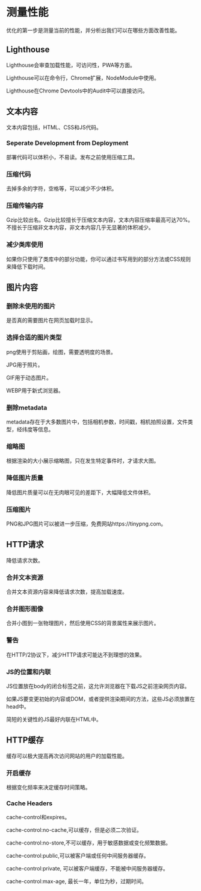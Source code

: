 # 测量性能

优化的第一步是测量当前的性能，并分析出我们可以在哪些方面改善性能。

## Lighthouse

Lighthouse会审查加载性能，可访问性，PWA等方面。

Lighthouse可以在命令行，Chrome扩展，NodeModule中使用。

Lighthouse在Chrome Devtools中的Audit中可以直接访问。

## 文本内容

文本内容包括，HTML、CSS和JS代码。

### Seperate Development from Deployment

部署代码可以体积小，不易读。发布之前使用压缩工具。

### 压缩代码

去掉多余的字符，空格等，可以减少不少体积。

### 压缩传输内容

Gzip比较出名。Gzip比较擅长于压缩文本内容，文本内容压缩率最高可达70%。不擅长于压缩非文本内容，非文本内容几乎无显著的体积减少。

### 减少类库使用

如果你只使用了类库中的部分功能，你可以通过书写用到的部分方法或CSS规则来降低下载时间。

## 图片内容

### 删除未使用的图片

是否真的需要图片在网页加载时显示。

### 选择合适的图片类型

png使用于剪贴画，绘图，需要透明度的场景。

JPG用于照片。

GIF用于动态图片。

WEBP用于新式浏览器。

### 删除metadata

metadata存在于大多数图片中，包括相机参数，时间戳，相机拍照设置，文件类型，经纬度等信息。

### 缩略图

根据渲染的大小展示缩略图，只在发生特定事件时，才请求大图。

### 降低图片质量

降低图片质量可以在无肉眼可见的差距下，大幅降低文件体积。

### 压缩图片

PNG和JPG图片可以被进一步压缩，免费网站https://tinypng.com。


## HTTP请求

降低请求次数。

### 合并文本资源

合并文本资源内容来降低请求次数，提高加载速度。

### 合并图形图像

合并小图到一张物理图片，然后使用CSS的背景属性来展示图片。

### 警告

在HTTP/2协议下，减少HTTP请求可能达不到理想的效果。

### JS的位置和内联

JS位置放在body的闭合标签之前，这允许浏览器在下载JS之前渲染网页内容。

如果JS要变更初始的内容或DOM，或者提供渲染期间的方法，这些JS必须放置在head中。

简短的关键性的JS最好内联在HTML中。

## HTTP缓存

缓存可以极大提高再次访问网站的用户的加载性能。

### 开启缓存

根据变化频率来决定缓存时间策略。

### Cache Headers

cache-control和expires。

cache-control:no-cache,可以缓存，但是必须二次验证。

cache-control:no-store,不可以缓存，用于敏感数据或变化频繁数据。

cache-control:public,可以被客户端或任何中间服务器缓存。

cache-control:private, 可以被客户端缓存，不能被中间服务器缓存。

cache-control:max-age, 最长一年，单位为秒，过期时间。

### 





